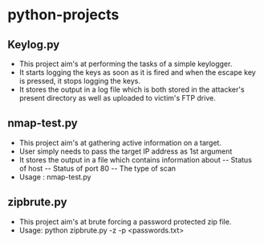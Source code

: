 # python-projects
## Keylog.py
- This project aim's at performing the tasks of a simple keylogger. 
- It starts logging the keys as soon as it is fired and when the escape key is pressed, it stops logging the keys. 
- It stores the output in a log file which is both stored in the attacker's present directory as well as uploaded to victim's FTP drive.
## nmap-test.py
- This project aim's at gathering active information on a target. 
- User simply needs to pass the target IP address as 1st argument   
- It stores the output in a file which contains information about
-- Status of host
-- Status of port 80
-- The type of scan
- Usage : nmap-test.py <IP>
## zipbrute.py
- This project aim's at brute forcing a password protected zip file. 
- Usage: python zipbrute.py -z <zip file> -p <passwords.txt>

